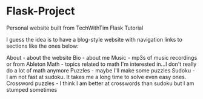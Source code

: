 # Flask-Project
Personal website built from TechWithTim Flask Tutorial

I guess the idea is to have a blog-style website with navigation links to sections like the ones below:

About - about the website
Bio - about me
Music - mp3s of music recordings or from Ableton
Math - topics related to math I'm interested in...I don't really do a lot of math anymore
Puzzles - maybe I'll make some puzzles
    Sudoku - I am not fast at sudoku. It takes me a long time to solve even easy ones.
    Crossword puzzles - I think I am better at crosswords than sudoku but I am stumped sometimes

